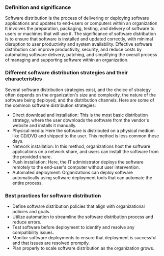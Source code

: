 ### Definition and significance

Software distribution is the process of delivering or deploying software applications and updates to end-users or computers within an organization 
It involves the preparation, packaging, testing, and delivery of software to users or machines that will use it. The significance of software
distribution is to ensure that software is installed and updated correctly, with minimal disruption to user productivity and system availability. 
Effective software distribution can improve productivity, security, and reduce costs by automating software delivery, patching, and simplifying 
the overall process of managing and supporting software within an organization.

### Different software distribution strategies and their characteristics

Several software distribution strategies exist, and the choice of strategy often depends on the organization's size and complexity, 
the nature of the software being deployed, and the distribution channels. Here are some of the common software distribution strategies:

 - Direct download and installation: This is the most basic distribution strategy, where the user downloads the software from the vendor's
website and installs it manually.
 - Physical media: Here the software is distributed on a physical medium like CD/DVD and shipped to the user. This method is less common these days.
 - Network installation: In this method, organizations host the software applications on a network share, and users can install the software from the provided share.
 - Push installation: Here, the IT administrator deploys the software remotely to the end-user's computer without user intervention.
 - Automated deployment: Organizations can deploy software automatically using software deployment tools that can automate the entire process.

### Best practices for software distribution

 - Define software distribution policies that align with organizational policies and goals.
 - Utilize automation to streamline the software distribution process and reduce errors.
 - Test software before deployment to identify and resolve any compatibility issues.
 - Monitor software deployments to ensure that deployment is successful and that issues are resolved promptly.
 - Plan properly to scale software distribution as the organization grows.

